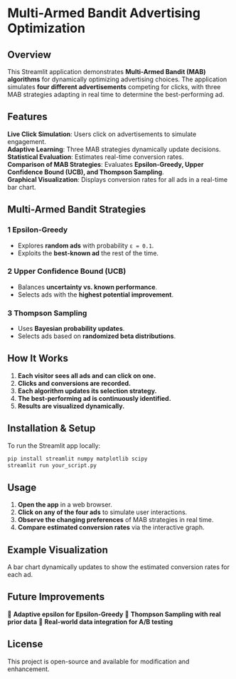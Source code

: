 # Multi-Armed Bandit Advertising Optimization

## Overview
This Streamlit application demonstrates **Multi-Armed Bandit (MAB) algorithms** for dynamically optimizing advertising choices. The application simulates **four different advertisements** competing for clicks, with three MAB strategies adapting in real time to determine the best-performing ad.

## Features
**Live Click Simulation**: Users click on advertisements to simulate engagement.  
**Adaptive Learning**: Three MAB strategies dynamically update decisions.  
**Statistical Evaluation**: Estimates real-time conversion rates.  
**Comparison of MAB Strategies**: Evaluates **Epsilon-Greedy, Upper Confidence Bound (UCB), and Thompson Sampling**.  
**Graphical Visualization**: Displays conversion rates for all ads in a real-time bar chart.  

## Multi-Armed Bandit Strategies
### **1️ Epsilon-Greedy**
- Explores **random ads** with probability `ε = 0.1`.
- Exploits the **best-known ad** the rest of the time.

### **2️ Upper Confidence Bound (UCB)**
- Balances **uncertainty vs. known performance**.
- Selects ads with the **highest potential improvement**.

### **3️ Thompson Sampling**
- Uses **Bayesian probability updates**.
- Selects ads based on **randomized beta distributions**.

## How It Works
1. **Each visitor sees all ads and can click on one.**
2. **Clicks and conversions are recorded.**
3. **Each algorithm updates its selection strategy.**
4. **The best-performing ad is continuously identified.**
5. **Results are visualized dynamically.**

## Installation & Setup
To run the Streamlit app locally:
```bash
pip install streamlit numpy matplotlib scipy
streamlit run your_script.py
```

## Usage
1. **Open the app** in a web browser.
2. **Click on any of the four ads** to simulate user interactions.
3. **Observe the changing preferences** of MAB strategies in real time.
4. **Compare estimated conversion rates** via the interactive graph.

## Example Visualization
A bar chart dynamically updates to show the estimated conversion rates for each ad.

## Future Improvements
🔹 **Adaptive epsilon for Epsilon-Greedy**
🔹 **Thompson Sampling with real prior data**
🔹 **Real-world data integration for A/B testing**

## License
This project is open-source and available for modification and enhancement.



